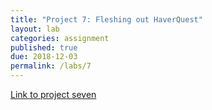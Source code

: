 ```yaml
---
title: "Project 7: Fleshing out HaverQuest"
layout: lab
categories: assignment
published: true
due: 2018-12-03
permalink: /labs/7
---
```


[Link to project seven](https://github.com/kmicinski/cs107-p7)
